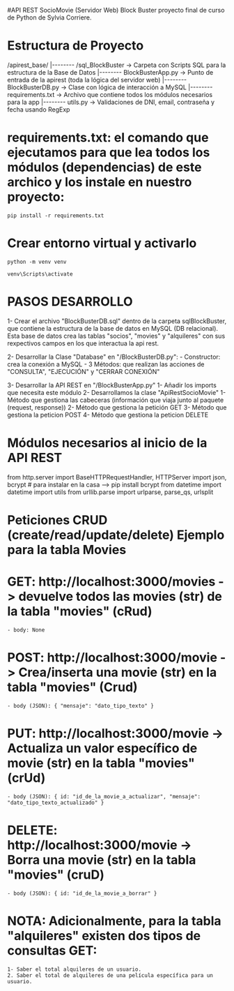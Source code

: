 #API REST SocioMovie (Servidor Web) Block Buster proyecto final de curso de Python de Sylvia Corriere. 

# Estructura de Proyecto
/apirest_base/
    |-------- /sql_BlockBuster  -> Carpeta con Scripts SQL para la estructura de la Base de Datos
    |-------- BlockBusterApp.py -> Punto de entrada de la apirest (toda la lógica del servidor web)
    |-------- BlockBusterDB.py  -> Clase con lógica de interacción a MySQL
    |-------- requirements.txt  -> Archivo que contiene todos los módulos necesarios para la app
    |-------- utils.py          -> Validaciones de DNI, email, contraseña y fecha usando RegExp 
    

# requirements.txt: el comando que ejecutamos para que lea todos los módulos (dependencias) de este archico y los instale en nuestro proyecto:
```
pip install -r requirements.txt
```

# Crear entorno virtual y activarlo
```
python -m venv venv
```
```
venv\Scripts\activate
```


# PASOS DESARROLLO
1- Crear el archivo "BlockBusterDB.sql" dentro de la carpeta sqlBlockBuster, que contiene la estructura de la base de datos en MySQL (DB relacional). Esta base de datos crea las tablas "socios", "movies" y "alquileres" con sus rexpectivos campos en los que interactua la api rest.

2- Desarrollar la Clase "Database" en "/BlockBusterDB.py":
    - Constructor: crea la conexión a MySQL
    - 3 Métodos: que realizan las acciones de "CONSULTA", "EJECUCIÓN" y "CERRAR CONEXIÓN"

3- Desarrollar la API REST en "/BlockBusterApp.py"
    1- Añadir los imports que necesita este módulo
    2- Desarrollamos la clase "ApiRestSocioMovie"
        1- Método que gestiona las cabeceras (información que viaja junto al paquete (request, response))
        2- Método que gestiona la petición GET
        3- Método que gestiona la peticion POST
        4- Método que gestiona la peticion DELETE

# Módulos necesarios al inicio de la API REST
from http.server import BaseHTTPRequestHandler, HTTPServer
import json, bcrypt # para instalar en la casa --> pip install bcrypt
from datetime import datetime
import utils
from urllib.parse import urlparse, parse_qs, urlsplit


# Peticiones CRUD (create/read/update/delete) Ejemplo para la tabla Movies
# GET: http://localhost:3000/movies -> devuelve todos las movies (str) de la tabla "movies" (cRud)
    - body: None
# POST: http://localhost:3000/movie -> Crea/inserta una movie (str)  en la tabla "movies" (Crud)
    - body (JSON): { "mensaje": "dato_tipo_texto" } 
# PUT: http://localhost:3000/movie -> Actualiza un valor específico de movie (str)  en la tabla "movies" (crUd)
    - body (JSON): { id: "id_de_la_movie_a_actualizar", "mensaje": "dato_tipo_texto_actualizado" } 
# DELETE: http://localhost:3000/movie -> Borra una movie (str)  en la tabla "movies" (cruD)
    - body (JSON): { id: "id_de_la_movie_a_borrar" } 

# NOTA: Adicionalmente, para la tabla "alquileres" existen dos tipos de consultas GET:
    1- Saber el total alquileres de un usuario.
    2. Saber el total de alquileres de una película específica para un usuario.





